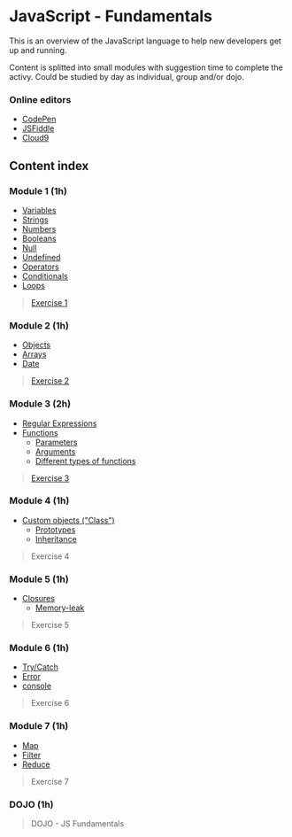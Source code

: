 # JavaScript - Fundamentals #

This is an overview of the JavaScript language to help new developers get up and running.

Content is splitted into small modules with suggestion time to complete the activy.
Could be studied by day as individual, group and/or dojo.

### Online editors ###

* [CodePen](http://codepen.io)
* [JSFiddle](http://jsfiddle.net)
* [Cloud9](http://c9.io)

## Content index ##

### Module 1 (1h) ###
* [Variables](https://www.javascript.com/learn/javascript/variables)
* [Strings](https://www.javascript.com/learn/javascript/strings)
* [Numbers](https://www.javascript.com/learn/javascript/numbers)
* [Booleans](https://www.javascript.com/learn/javascript/booleans)
* [Null](https://developer.mozilla.org/en-US/docs/Web/JavaScript/Reference/Global_Objects/null)
* [Undefined](https://developer.mozilla.org/en-US/docs/Web/JavaScript/Reference/Global_Objects/undefined)
* [Operators](https://www.javascript.com/learn/javascript/operators)
* [Conditionals](https://www.javascript.com/learn/javascript/conditionals)
* [Loops](https://developer.mozilla.org/en-US/docs/Web/JavaScript/Guide/Loops_and_iteration)
> [Exercise 1](./exercises/1.module.md)

### Module 2 (1h) ###
* [Objects](https://www.javascript.com/learn/javascript/objects)
* [Arrays](https://www.javascript.com/learn/javascript/objects)
* [Date](https://developer.mozilla.org/en-US/docs/Web/JavaScript/Guide/Numbers_and_dates#Date_object)
> [Exercise 2](./exercises/2.module.md)

### Module 3 (2h) ###
* [Regular Expressions](https://developer.mozilla.org/en-US/docs/Web/JavaScript/Guide/Regular_Expressions)
* [Functions](https://www.javascript.com/learn/javascript/functions)
    * [Parameters](https://developer.mozilla.org/en-US/docs/Web/JavaScript/Guide/Functions#Function_parameters)
    * [Arguments](https://developer.mozilla.org/en-US/docs/Web/JavaScript/Guide/Functions#Using_the_arguments_object)
    * [Different types of functions](https://developer.mozilla.org/en-US/docs/Glossary/Function)
> [Exercise 3](./exercises/3.module.md)

### Module 4 (1h) ###
* [Custom objects ("Class")](https://developer.mozilla.org/en-US/docs/Learn/JavaScript/Objects/Object-oriented_JS)
    * [Prototypes](https://developer.mozilla.org/en-US/docs/Learn/JavaScript/Objects/Object_prototypes)
    * [Inheritance](https://developer.mozilla.org/en-US/docs/Learn/JavaScript/Objects/Inheritance)
> Exercise 4

### Module 5 (1h) ###
* [Closures](https://developer.mozilla.org/en-US/docs/Web/JavaScript/Closures)
    * [Memory-leak]()
> Exercise 5

### Module 6 (1h) ###
* [Try/Catch](https://developer.mozilla.org/en-US/docs/Web/JavaScript/Guide/Control_flow_and_error_handling#Exception_handling_statements)
* [Error](https://developer.mozilla.org/en-US/docs/Web/JavaScript/Guide/Control_flow_and_error_handling#Utilizing_Error_objects)
* [console](https://developers.google.com/web/tools/chrome-devtools/console/console-reference)
> Exercise 6

### Module 7 (1h) ###
* [Map](https://developer.mozilla.org/en-US/docs/Web/JavaScript/Reference/Global_Objects/Array/map)
* [Filter](https://developer.mozilla.org/en-US/docs/Web/JavaScript/Reference/Global_Objects/Array/filter)
* [Reduce](https://developer.mozilla.org/en-US/docs/Web/JavaScript/Reference/Global_Objects/Array/reduce)
> Exercise 7

### DOJO (1h) ###
> DOJO - JS Fundamentals
